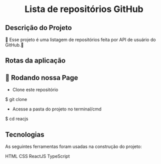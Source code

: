 <h1 align="center">Lista de repositórios GitHub </h1>

## Descrição do Projeto

🚀 Esse projeto é uma listagem de repositórios feita por API de usuário do GitHub.🚀

## Rotas da aplicação

<!-- ### POST `/users`

A rota deve receber `name`, e `email` dentro do corpo da requisição para que seja possível cadastrar um usuário.

### PATCH `/users/:user_id/admin`

A rota deve receber, nos parâmetros da rota, o `id` de um usuário e transformar esse usuário em admin.

### GET `/users/:user_id`

A rota deve receber, nos parâmetros da rota, o `id` de um usuário e devolver as informações do usuário encontrado pelo corpo da resposta.

### GET `/users`

A rota deve receber, pelo header da requisição, uma propriedade `user_id` contendo o `id` do usuário e retornar uma lista com todos os usuários cadastrados. O `id` deverá ser usado para validar se o usuário que está solicitando a listagem é um admin. O retorno da lista deve ser feito apenas se o usuário for admin. -->

## 🎲 Rodando nossa Page

- Clone este repositório

$ git clone

- Acesse a pasta do projeto no terminal/cmd

$ cd reacjs

## Tecnologias

As seguintes ferramentas foram usadas na construção do projeto:

HTML
CSS
ReactJS
TypeScript
